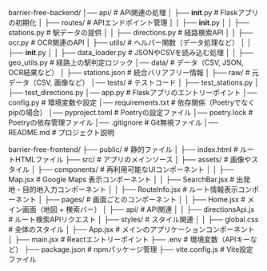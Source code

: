 barrier-free-backend/
│── api/                    # API関連の処理
│   ├── __init__.py          # Flaskアプリの初期化
│   ├── routes/              # APIエンドポイント管理
│   │   ├── __init__.py
│   │   ├── stations.py      # 駅データの提供
│   │   ├── directions.py    # 経路検索API
│   │   ├── ocr.py           # OCR関連のAPI
│   ├── utils/               # ヘルパー関数（データ処理など）
│   │   ├── __init__.py
│   │   ├── data_loader.py   # JSONやCSVを読み込む処理
│   │   ├── geo_utils.py     # 経路上の駅判定ロジック
│── data/                    # データ（CSV, JSON, OCR結果など）
│   ├── stations.json        # 統合バリアフリー情報
│   ├── raw/                 # 元データ（CSV, 画像など）
│── tests/                   # テストコード
│   ├── test_stations.py
│   ├── test_directions.py
│── app.py                   # Flaskアプリのエントリーポイント
│── config.py                # 環境変数や設定
│── requirements.txt          # 依存関係（Poetryでなくpipの場合）
│── pyproject.toml            # Poetryの設定ファイル
│── poetry.lock               # Poetryの依存管理ファイル
│── .gitignore                # Git無視ファイル
│── README.md                 # プロジェクト説明


barrier-free-frontend/
├── public/                    # 静的ファイル
│   ├── index.html              # ルートHTMLファイル
├── src/                        # アプリのメインソース
│   ├── assets/                 # 画像やスタイル
│   ├── components/             # 再利用可能なUIコンポーネント
│   │   ├── Map.jsx             # Google Maps 表示コンポーネント
│   │   ├── SearchBar.jsx       # 出発地・目的地入力コンポーネント
│   │   ├── RouteInfo.jsx       # ルート情報表示コンポーネント
│   ├── pages/                  # 画面ごとのコンポーネント
│   │   ├── Home.jsx            # メイン画面（地図 + 検索バー）
│   ├── api/                    # API関連
│   │   ├── directionsApi.js    # ルート検索APIリクエスト
│   ├── styles/                 # スタイル関連
│   │   ├── global.css          # 全体のスタイル
│   ├── App.jsx                 # メインのアプリケーションコンポーネント
│   ├── main.jsx                 # Reactエントリーポイント
├── .env                        # 環境変数（APIキーなど）
├── package.json                # npmパッケージ管理
├── vite.config.js              # Vite設定ファイル

